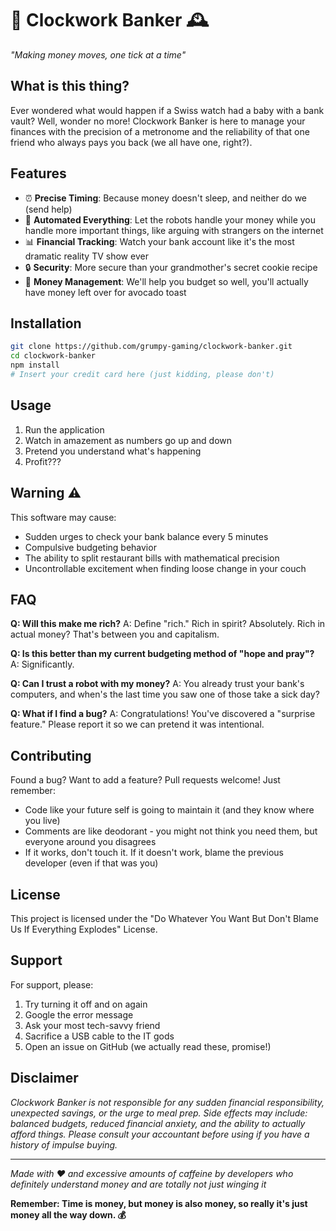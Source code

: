 # 🏦 Clockwork Banker 🕰️

*"Making money moves, one tick at a time"*

## What is this thing?

Ever wondered what would happen if a Swiss watch had a baby with a bank vault? Well, wonder no more! Clockwork Banker is here to manage your finances with the precision of a metronome and the reliability of that one friend who always pays you back (we all have one, right?).

## Features

- ⏰ **Precise Timing**: Because money doesn't sleep, and neither do we (send help)
- 🤖 **Automated Everything**: Let the robots handle your money while you handle more important things, like arguing with strangers on the internet
- 📊 **Financial Tracking**: Watch your bank account like it's the most dramatic reality TV show ever
- 🔒 **Security**: More secure than your grandmother's secret cookie recipe
- 💸 **Money Management**: We'll help you budget so well, you'll actually have money left over for avocado toast

## Installation

```bash
git clone https://github.com/grumpy-gaming/clockwork-banker.git
cd clockwork-banker
npm install
# Insert your credit card here (just kidding, please don't)
```

## Usage

1. Run the application
2. Watch in amazement as numbers go up and down
3. Pretend you understand what's happening
4. Profit??? 

## Warning ⚠️

This software may cause:
- Sudden urges to check your bank balance every 5 minutes
- Compulsive budgeting behavior
- The ability to split restaurant bills with mathematical precision
- Uncontrollable excitement when finding loose change in your couch

## FAQ

**Q: Will this make me rich?**
A: Define "rich." Rich in spirit? Absolutely. Rich in actual money? That's between you and capitalism.

**Q: Is this better than my current budgeting method of "hope and pray"?**
A: Significantly.

**Q: Can I trust a robot with my money?**
A: You already trust your bank's computers, and when's the last time you saw one of those take a sick day?

**Q: What if I find a bug?**
A: Congratulations! You've discovered a "surprise feature." Please report it so we can pretend it was intentional.

## Contributing

Found a bug? Want to add a feature? Pull requests welcome! Just remember:
- Code like your future self is going to maintain it (and they know where you live)
- Comments are like deodorant - you might not think you need them, but everyone around you disagrees
- If it works, don't touch it. If it doesn't work, blame the previous developer (even if that was you)

## License

This project is licensed under the "Do Whatever You Want But Don't Blame Us If Everything Explodes" License.

## Support

For support, please:
1. Try turning it off and on again
2. Google the error message
3. Ask your most tech-savvy friend
4. Sacrifice a USB cable to the IT gods
5. Open an issue on GitHub (we actually read these, promise!)

## Disclaimer

*Clockwork Banker is not responsible for any sudden financial responsibility, unexpected savings, or the urge to meal prep. Side effects may include: balanced budgets, reduced financial anxiety, and the ability to actually afford things. Please consult your accountant before using if you have a history of impulse buying.*

---

*Made with ❤️ and excessive amounts of caffeine by developers who definitely understand money and are totally not just winging it*

**Remember: Time is money, but money is also money, so really it's just money all the way down. 💰**
